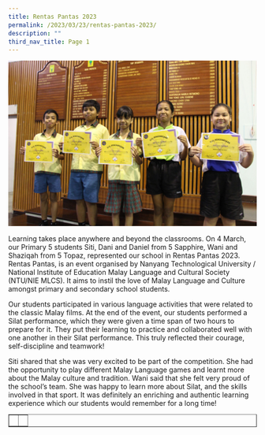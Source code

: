 ```yaml
---
title: Rentas Pantas 2023
permalink: /2023/03/23/rentas-pantas-2023/
description: ""
third_nav_title: Page 1
---
```

<img src="/images/rentas1.jpg">
<p>Learning takes place anywhere and beyond the classrooms. On 4 March, our Primary 5 students Siti, Dani and Daniel from 5 Sapphire, Wani and Shaziqah from 5 Topaz, represented our school in Rentas Pantas 2023. Rentas Pantas, is an event organised by Nanyang Technological University / National Institute of Education Malay Language and Cultural Society (NTU/NIE MLCS). It aims to instil the love of Malay Language and Culture amongst primary and secondary school students.</p>
<p>Our students participated in various language activities that were related to the classic Malay films. At the end of the event, our students performed a Silat performance, which they were given a time span of two hours to prepare for it. They put their learning to practice and collaborated well with one another in their Silat performance. This truly reflected their courage, self-discipline and teamwork!</p>
<p>Siti shared that she was very excited to be part of the competition. She had the opportunity to play different Malay Language games and learnt more about the Malay culture and tradition. Wani said that she felt very proud of the school’s team. She was happy to learn more about Silat, and the skills involved in that sport. It was definitely an enriching and authentic learning experience which our students would remember for a long time!</p>
<table border="1" style="border-collapse: collapse; width: 100%;">
<tbody>
<tr>
<td style="width: 50%;">&nbsp;</td>
<td style="width: 50%;">&nbsp;</td>
</tr>
</tbody>
</table>